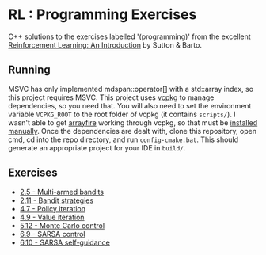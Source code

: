 # RL : Programming Exercises
C++ solutions to the exercises labelled '(programming)' from the excellent [Reinforcement Learning: An Introduction](http://incompleteideas.net/book/the-book.html) by Sutton & Barto.

## Running
MSVC has only implemented mdspan::operator[] with a std::array index, so this project requires MSVC.
This project uses [vcpkg](https://github.com/microsoft/vcpkg) to manage dependencies, so you need that. You will also need to set the environment variable `VCPKG_ROOT` to the root folder of vcpkg (it contains `scripts/`).
I wasn't able to get [arrayfire](https://github.com/arrayfire/arrayfire) working through vcpkg, so that must be [installed manually](https://arrayfire.com/blog/learning-arrayfire-from-scratch-installation/).
Once the dependencies are dealt with, clone this repository, open cmd, cd into the repo directory, and run `config-cmake.bat`. This should generate an appropriate project for your IDE in `build/`.

## Exercises
* [2.5 - Multi-armed bandits](
    https://github.com/jeffwhunter/introrl/tree/main/exercises/2.5)
* [2.11 - Bandit strategies](
    https://github.com/jeffwhunter/introrl/tree/main/exercises/2.11)
* [4.7 - Policy iteration](
    https://github.com/jeffwhunter/introrl/tree/main/exercises/4.7)
* [4.9 - Value iteration](
    https://github.com/jeffwhunter/introrl/tree/main/exercises/4.9)
* [5.12 - Monte Carlo control](
    https://github.com/jeffwhunter/introrl/tree/main/exercises/5.12)
* [6.9 - SARSA control](
    https://github.com/jeffwhunter/introrl/tree/main/exercises/6.9)
* [6.10 - SARSA self-guidance](
    https://github.com/jeffwhunter/introrl/tree/main/exercises/6.10)